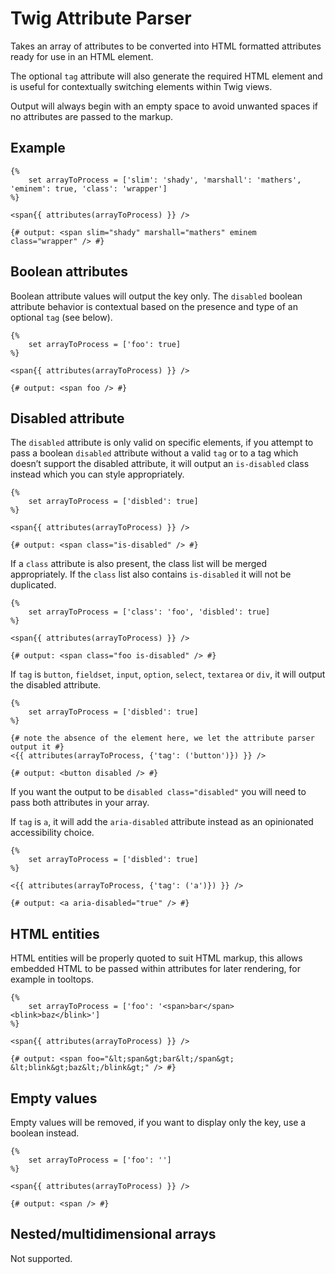 # Twig Attribute Parser

Takes an array of attributes to be converted into HTML formatted attributes ready for use in an HTML element.

The optional `tag` attribute will also generate the required HTML element and is useful for contextually switching elements within Twig views.

Output will always begin with an empty space to avoid unwanted spaces if no attributes are passed to the markup.



## Example

```twig
{%
    set arrayToProcess = ['slim': 'shady', 'marshall': 'mathers', 'eminem': true, 'class': 'wrapper']
%}

<span{{ attributes(arrayToProcess) }} />

{# output: <span slim="shady" marshall="mathers" eminem class="wrapper" /> #}
```

## Boolean attributes

Boolean attribute values will output the key only. The `disabled` boolean attribute behavior is contextual based on the presence and type of an optional `tag` (see below).

```twig
{%
    set arrayToProcess = ['foo': true]
%}

<span{{ attributes(arrayToProcess) }} />

{# output: <span foo /> #}
```

## Disabled attribute

The `disabled` attribute is only valid on specific elements, if you attempt to pass a boolean `disabled` attribute without a valid `tag` or to a tag which doesn’t support the disabled attribute, it will output an `is-disabled` class instead which you can style appropriately.

```twig
{%
    set arrayToProcess = ['disbled': true]
%}

<span{{ attributes(arrayToProcess) }} />

{# output: <span class="is-disabled" /> #}
```

If a `class` attribute is also present, the class list will be merged appropriately. If the `class` list also contains `is-disabled` it will not be duplicated.

```twig
{%
    set arrayToProcess = ['class': 'foo', 'disbled': true]
%}

<span{{ attributes(arrayToProcess) }} />

{# output: <span class="foo is-disabled" /> #}
```

If `tag` is `button`, `fieldset`, `input`, `option`, `select`, `textarea` or `div`, it will output the disabled attribute.

```twig
{%
    set arrayToProcess = ['disbled': true]
%}

{# note the absence of the element here, we let the attribute parser output it #}
<{{ attributes(arrayToProcess, {'tag': ('button')}) }} />

{# output: <button disabled /> #}
```

If you want the output to be `disabled class="disabled"` you will need to pass both attributes in your array.

If `tag` is `a`, it will add the `aria-disabled` attribute instead as an opinionated accessibility choice.

```twig
{%
    set arrayToProcess = ['disbled': true]
%}

<{{ attributes(arrayToProcess, {'tag': ('a')}) }} />

{# output: <a aria-disabled="true" /> #}
```

## HTML entities

HTML entities will be properly quoted to suit HTML markup, this allows embedded HTML to be passed within attributes for later rendering, for example in tooltops.

```twig
{%
    set arrayToProcess = ['foo': '<span>bar</span> <blink>baz</blink>']
%}

<span{{ attributes(arrayToProcess) }} />

{# output: <span foo="&lt;span&gt;bar&lt;/span&gt; &lt;blink&gt;baz&lt;/blink&gt;" /> #}
```

## Empty values

Empty values will be removed, if you want to display only the key, use a boolean instead.

```twig
{%
    set arrayToProcess = ['foo': '']
%}

<span{{ attributes(arrayToProcess) }} />

{# output: <span /> #}
```

## Nested/multidimensional arrays

Not supported.

